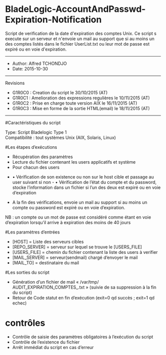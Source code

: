 # BladeLogic-AccountAndPasswd-Expiration-Notification

Script de verification de la date d'expiration des comptes Unix. Ce script s execute 
sur un serveur et n'envoie un mail au support que si au moins un des comptes listés 
dans le fichier UserList.txt ou leur mot de passe est expiré ou en voie d'expiration.   

----------------------------------------------------------------------------- 

* Author: Alfred TCHONDJO 
* Date: 2015-10-30

-----------------------------------------------------------------------------

Revisions
									
* G1R0C0 : 	Creation du script le 30/10/2015 (AT)
* G1R0C1 : 	Amelioration des expressions regulières le 10/11/2015 (AT)	
* G1R0C2 : 	Prise en charge toute version AIX le 16/11/2015 (AT)	
* G1R0C3 : 	Mise en forme de la sortie HTML(email) le 18/11/2015 (AT)

-----------------------------------------------------------------------------	


#Caractéristiques du script 

Type: Script Bladelogic Type 1  
Compatibilité : tout systèmes Unix (AIX, Solaris, Linux)

#Les étapes d’exécutions
-	Récupération des paramètres 
-	Lecture du fichier contenant les users applicatifs et système
-	Pour chacun des users
*
	•	Vérification de son existence ou non  sur le host cible et passage au user suivant si non - 
	•	Vérification de l’état du compte et du password, stocke l’information dans un fichier si l’un des deux est expiré ou en voie d’expiration
-	A la fin des vérifications, envoie un mail au support si au moins un compte ou password est expiré ou en voie d’expiration.

NB : un compte ou un mot de passe est considéré comme étant en voie d’expiration lorsqu’il arrive à expiration des moins de 40 jours

#Les paramètres d’entrées 
- [HOST] = Liste des serveurs cibles
- [REPO_SERVER] = serveur sur lequel se trouve le [USERS_FILE]
- [USERS_FILE] = chemin du fichier contenant la liste des users à verifier
- [MAIL_SERVER] = serveur(sendmail) chargé d’envoyer le mail
- [MAIL_TO] = destinataire du mail


#Les sorties du script
-	Génération d’un fichier de mail « /var/tmp/ AUDIT_EXPIRATION_COMPTES_<DATE>.txt » (suivie de sa suppression à la fin du script)
-	Retour de Code statut en fin d’exécution (exit=0 qd succès ; exit=1 qd echec)

# contrôles
-	Contrôle de saisie des paramètres  obligatoires à l’exécution du script
-	Contrôle de l’existence du fichier
-	Arrêt immédiat du script en cas d’erreur

